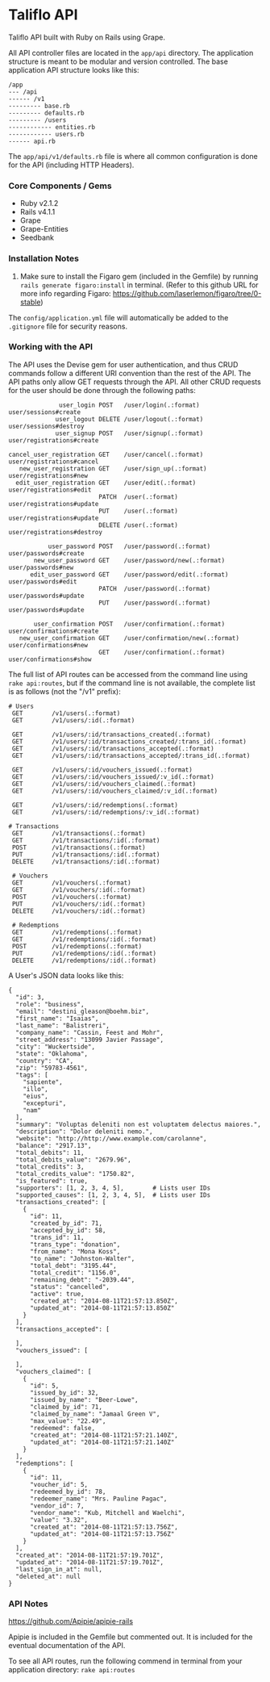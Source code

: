 Taliflo API
===============

Taliflo API built with Ruby on Rails using Grape.

All API controller files are located in the ```app/api``` directory. The application structure is meant to be modular and version controlled. The base application API structure looks like this:

```
/app
--- /api
------ /v1
--------- base.rb
--------- defaults.rb
--------- /users
------------ entities.rb
------------ users.rb
------ api.rb
```

The ```app/api/v1/defaults.rb``` file is where all common configuration is done for the API (including HTTP Headers).

### Core Components / Gems

- Ruby v2.1.2
- Rails v4.1.1
- Grape
- Grape-Entities
- Seedbank


### Installation Notes

1) Make sure to install the Figaro gem (included in the Gemfile) by running ```rails generate figaro:install``` in terminal. (Refer to this github URL for more info regarding Figaro: https://github.com/laserlemon/figaro/tree/0-stable)

The ```config/application.yml``` file will automatically be added to the ```.gitignore``` file for security reasons.


### Working with the API
The API uses the Devise gem for user authentication, and thus CRUD commands follow a different URI convention than the rest of the API. The API paths only allow GET requests through the API. All other CRUD requests for the user should be done through the following paths:

```
              user_login POST   /user/login(.:format)            user/sessions#create
             user_logout DELETE /user/logout(.:format)           user/sessions#destroy
             user_signup POST   /user/signup(.:format)           user/registrations#create

cancel_user_registration GET    /user/cancel(.:format)           user/registrations#cancel
   new_user_registration GET    /user/sign_up(.:format)          user/registrations#new
  edit_user_registration GET    /user/edit(.:format)             user/registrations#edit
                         PATCH  /user(.:format)                  user/registrations#update
                         PUT    /user(.:format)                  user/registrations#update
                         DELETE /user(.:format)                  user/registrations#destroy

           user_password POST   /user/password(.:format)         user/passwords#create
       new_user_password GET    /user/password/new(.:format)     user/passwords#new
      edit_user_password GET    /user/password/edit(.:format)    user/passwords#edit
                         PATCH  /user/password(.:format)         user/passwords#update
                         PUT    /user/password(.:format)         user/passwords#update

       user_confirmation POST   /user/confirmation(.:format)     user/confirmations#create
   new_user_confirmation GET    /user/confirmation/new(.:format) user/confirmations#new
                         GET    /user/confirmation(.:format)     user/confirmations#show
```

The full list of API routes can be accessed from the command line using ```rake api:routes```, but if the command line is not available, the complete list is as follows (not the "/v1" prefix):

```
# Users
 GET        /v1/users(.:format)
 GET        /v1/users/:id(.:format)

 GET        /v1/users/:id/transactions_created(.:format)
 GET        /v1/users/:id/transactions_created/:trans_id(.:format)
 GET        /v1/users/:id/transactions_accepted(.:format)
 GET        /v1/users/:id/transactions_accepted/:trans_id(.:format)

 GET        /v1/users/:id/vouchers_issued(.:format)
 GET        /v1/users/:id/vouchers_issued/:v_id(.:format)
 GET        /v1/users/:id/vouchers_claimed(.:format)
 GET        /v1/users/:id/vouchers_claimed/:v_id(.:format)

 GET        /v1/users/:id/redemptions(.:format)
 GET        /v1/users/:id/redemptions/:v_id(.:format)

# Transactions
 GET        /v1/transactions(.:format)
 GET        /v1/transactions/:id(.:format)
 POST       /v1/transactions(.:format)
 PUT        /v1/transactions/:id(.:format)
 DELETE     /v1/transactions/:id(.:format)

 # Vouchers
 GET        /v1/vouchers(.:format)
 GET        /v1/vouchers/:id(.:format)
 POST       /v1/vouchers(.:format)
 PUT        /v1/vouchers/:id(.:format)
 DELETE     /v1/vouchers/:id(.:format)

 # Redemptions
 GET        /v1/redemptions(.:format)
 GET        /v1/redemptions/:id(.:format)
 POST       /v1/redemptions(.:format)
 PUT        /v1/redemptions/:id(.:format)
 DELETE     /v1/redemptions/:id(.:format)
```

A User's JSON data looks like this:

```
{
  "id": 3,
  "role": "business",
  "email": "destini_gleason@boehm.biz",
  "first_name": "Isaias",
  "last_name": "Balistreri",
  "company_name": "Cassin, Feest and Mohr",
  "street_address": "13099 Javier Passage",
  "city": "Wuckertside",
  "state": "Oklahoma",
  "country": "CA",
  "zip": "59783-4561",
  "tags": [
    "sapiente",
    "illo",
    "eius",
    "excepturi",
    "nam"
  ],
  "summary": "Voluptas deleniti non est voluptatem delectus maiores.",
  "description": "Dolor deleniti nemo.",
  "website": "http://http://www.example.com/carolanne",
  "balance": "2917.13",
  "total_debits": 11,
  "total_debits_value": "2679.96",
  "total_credits": 3,
  "total_credits_value": "1750.82",
  "is_featured": true,
  "supporters": [1, 2, 3, 4, 5],        # Lists user IDs
  "supported_causes": [1, 2, 3, 4, 5],  # Lists user IDs
  "transactions_created": [
    {
      "id": 11,
      "created_by_id": 71,
      "accepted_by_id": 58,
      "trans_id": 11,
      "trans_type": "donation",
      "from_name": "Mona Koss",
      "to_name": "Johnston-Walter",
      "total_debt": "3195.44",
      "total_credit": "1156.0",
      "remaining_debt": "-2039.44",
      "status": "cancelled",
      "active": true,
      "created_at": "2014-08-11T21:57:13.850Z",
      "updated_at": "2014-08-11T21:57:13.850Z"
    }
  ],
  "transactions_accepted": [

  ],
  "vouchers_issued": [

  ],
  "vouchers_claimed": [
    {
      "id": 5,
      "issued_by_id": 32,
      "issued_by_name": "Beer-Lowe",
      "claimed_by_id": 71,
      "claimed_by_name": "Jamaal Green V",
      "max_value": "22.49",
      "redeemed": false,
      "created_at": "2014-08-11T21:57:21.140Z",
      "updated_at": "2014-08-11T21:57:21.140Z"
    }
  ],
  "redemptions": [
    {
      "id": 11,
      "voucher_id": 5,
      "redeemed_by_id": 78,
      "redeemer_name": "Mrs. Pauline Pagac",
      "vendor_id": 7,
      "vendor_name": "Kub, Mitchell and Waelchi",
      "value": "3.32",
      "created_at": "2014-08-11T21:57:13.756Z",
      "updated_at": "2014-08-11T21:57:13.756Z"
    }
  ],
  "created_at": "2014-08-11T21:57:19.701Z",
  "updated_at": "2014-08-11T21:57:19.701Z",
  "last_sign_in_at": null,
  "deleted_at": null
}
```


### API Notes

https://github.com/Apipie/apipie-rails

Apipie is included in the Gemfile but commented out. It is included for the eventual documentation of the API.

To see all API routes, run the following commend in terminal from your application directory: ```rake api:routes```

